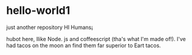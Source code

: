 # hello-world1
just another repository
HI Humans¡

hubot here, Ilike Node. js and coffeescript (tha's what I'm made of!).
I've had tacos on the moon an find them far superior to Eart tacos.
